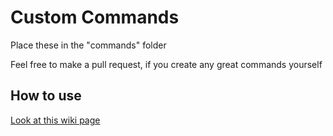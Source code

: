 # Custom Commands
Place these in the "commands" folder

Feel free to make a pull request, if you create any great commands yourself

## How to use

[Look at this wiki page](https://github.com/KajBot/Kajbot-java/wiki/Advanced-Custom-Command-Example)

